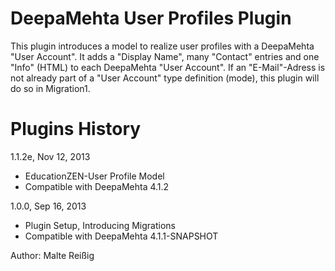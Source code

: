 
# DeepaMehta User Profiles Plugin

This plugin introduces a model to realize user profiles with a DeepaMehta "User Account". It adds a "Display Name", many "Contact" entries and one "Info" (HTML) to each DeepaMehta "User Account". If an "E-Mail"-Adress is not already part of a "User Account" type definition (mode), this plugin will do so in Migration1.

# Plugins History

1.1.2e, Nov 12, 2013
- EducationZEN-User Profile Model
- Compatible with DeepaMehta 4.1.2

1.0.0, Sep 16, 2013

- Plugin Setup, Introducing Migrations
- Compatible with DeepaMehta 4.1.1-SNAPSHOT

Author: Malte Reißig

